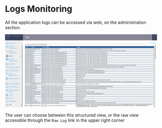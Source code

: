 # Logs Monitoring

All the application logs can be accessed via web, on the administration section.

![Example of the logs interface](<../.gitbook/assets/image (3).png>)

The user can choose between this structured view, or the raw view accessible through the `Raw Log` link in the upper right corner
